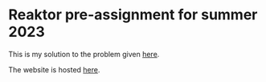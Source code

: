 # Reaktor pre-assignment for summer 2023

This is my solution to the problem given [here](https://assignments.reaktor.com/birdnest/).

The website is hosted [here](https://cool-snow-4493.fly.dev/).